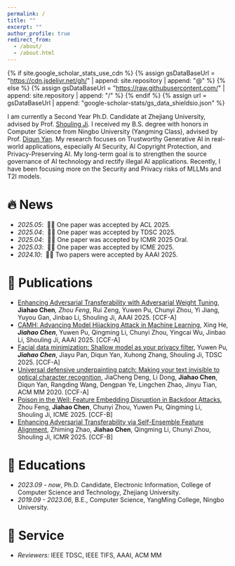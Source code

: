 ```yaml
---
permalink: /
title: ""
excerpt: ""
author_profile: true
redirect_from: 
  - /about/
  - /about.html
---
```


{% if site.google_scholar_stats_use_cdn %}
{% assign gsDataBaseUrl = "https://cdn.jsdelivr.net/gh/" | append: site.repository | append: "@" %}
{% else %}
{% assign gsDataBaseUrl = "https://raw.githubusercontent.com/" | append: site.repository | append: "/" %}
{% endif %}
{% assign url = gsDataBaseUrl | append: "google-scholar-stats/gs_data_shieldsio.json" %}

<span class='anchor' id='about-me'></span>

I am currently a Second Year Ph.D. Candidate at Zhejiang University, advised by Prof. [Shouling Ji](https://scholar.google.com/citations?user=5HoF_9oAAAAJ). I received my B.S. degree with honors in Computer Science from Ningbo University (Yangming Class), advised by Prof. [Diqun Yan](http://www.yandiqun.com/). My research focuses on Trustworthy Generative AI in real-world applications, especially AI Security, AI Copyright Protection, and Privacy-Preserving AI. My long-term goal is to strengthen the source governance of AI technology and rectify illegal AI applications. Recently, I have been focusing more on the Security and Privacy risks of MLLMs and T2I models. 


# 🔥 News
- *2025.05*: &nbsp;🎉🎉 One paper was accepted by ACL 2025.
- *2025.04*: &nbsp;🎉🎉 One paper was accepted by TDSC 2025.
- *2025.04*: &nbsp;🎉🎉 One paper was accepted by ICMR 2025 Oral.
- *2025.03*: &nbsp;🎉🎉 One paper was accepted by ICME 2025.
- *2024.10*: &nbsp;🎉🎉 Two papers were accepted by AAAI 2025.

# 📝 Publications 

- [Enhancing Adversarial Transferability with Adversarial Weight Tuning](https://ojs.aaai.org/index.php/AAAI/article/view/32203), **Jiahao Chen**<sup>*</sup>, Zhou Feng<sup>*</sup>, Rui Zeng, Yuwen Pu, Chunyi Zhou, Yi Jiang, Yuyou Gan, Jinbao Li, Shouling Ji, AAAI 2025. [CCF-A]
- [CAMH: Advancing Model Hijacking Attack in Machine Learning](https://ojs.aaai.org/index.php/AAAI/article/view/33884), Xing He<sup>*</sup>, **Jiahao Chen**<sup>*</sup>, Yuwen Pu, Qingming Li, Chunyi Zhou, Yingcai Wu, Jinbao Li, Shouling Ji, AAAI 2025. [CCF-A]
- [Facial data minimization: Shallow model as your privacy filter](https://ieeexplore.ieee.org/abstract/document/10975146/), Yuwen Pu<sup>*</sup>, **Jiahao Chen**<sup>*</sup>, Jiayu Pan, Diqun Yan, Xuhong Zhang, Shouling Ji, TDSC 2025. [CCF-A]
- [Universal defensive underpainting patch: Making your text invisible to optical character recognition](https://dl.acm.org/doi/abs/10.1145/3581783.3613768), JiaCheng Deng, Li Dong, **Jiahao Chen**, Diqun Yan, Rangding Wang, Dengpan Ye, Lingchen Zhao, Jinyu Tian, ACM MM 2020. [CCF-A]
- [Poison in the Well: Feature Embedding Disruption in Backdoor Attacks](), Zhou Feng, **Jiahao Chen**, Chunyi Zhou, Yuwen Pu, Qingming Li, Shouling Ji, ICME 2025. [CCF-B]
- [Enhancing Adversarial Transferability via Self-Ensemble Feature Alignment](), Zhiming Zhao, **Jiahao Chen**, Qingming Li, Chunyi Zhou, Shouling Ji, ICMR 2025. [CCF-B]


<!-- # 🎖 Honors and Awards
- *2021.10* Lorem ipsum dolor sit amet, consectetur adipiscing elit. Vivamus ornare aliquet ipsum, ac tempus justo dapibus sit amet. 
- *2021.09* Lorem ipsum dolor sit amet, consectetur adipiscing elit. Vivamus ornare aliquet ipsum, ac tempus justo dapibus sit amet.  -->

# 📖 Educations
- *2023.09 - now*, Ph.D. Candidate, Electronic Information, College of Computer Science and Technology, Zhejiang University.
- *2019.09 - 2023.06*, B.E., Computer Science, YangMing College, Ningbo University.

# 💬 Service
- *Reviewers:* IEEE TDSC, IEEE TIFS, AAAI, ACM MM

<!-- # 💻 Internships
- *2024.05 - 2020.02*, [Ant](https://github.com/), Hangzhou. -->